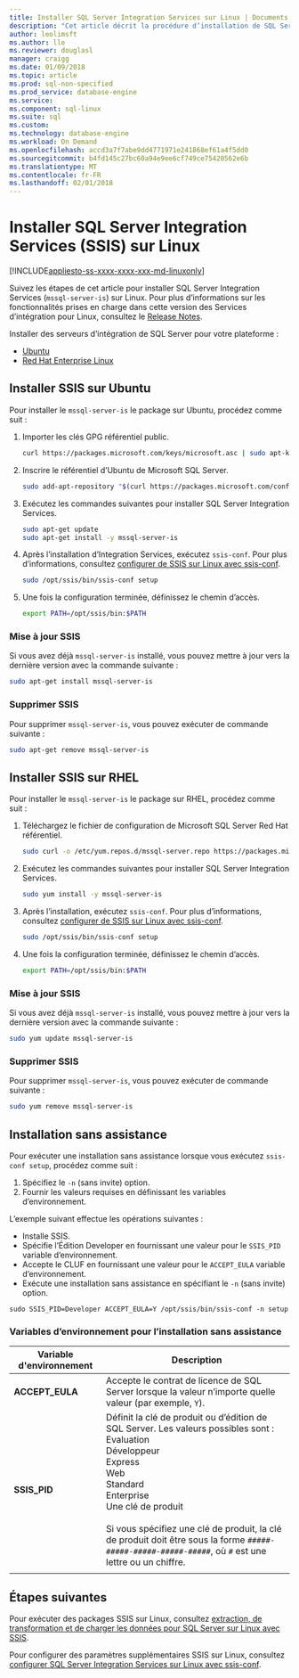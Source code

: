 ```yaml
---
title: Installer SQL Server Integration Services sur Linux | Documents Microsoft
description: "Cet article décrit la procédure d’installation de SQL Server Integration Services (SSIS) sur Linux."
author: leolimsft
ms.author: lle
ms.reviewer: douglasl
manager: craigg
ms.date: 01/09/2018
ms.topic: article
ms.prod: sql-non-specified
ms.prod_service: database-engine
ms.service: 
ms.component: sql-linux
ms.suite: sql
ms.custom: 
ms.technology: database-engine
ms.workload: On Demand
ms.openlocfilehash: accd3a7f7abe9dd4771971e241868ef61a4f5dd0
ms.sourcegitcommit: b4fd145c27bc60a94e9ee6cf749ce75420562e6b
ms.translationtype: MT
ms.contentlocale: fr-FR
ms.lasthandoff: 02/01/2018
---
```

# <a name="install-sql-server-integration-services-ssis-on-linux"></a>Installer SQL Server Integration Services (SSIS) sur Linux

[!INCLUDE[appliesto-ss-xxxx-xxxx-xxx-md-linuxonly](../includes/appliesto-ss-xxxx-xxxx-xxx-md-linuxonly.md)]

Suivez les étapes de cet article pour installer SQL Server Integration Services (`mssql-server-is`) sur Linux. Pour plus d’informations sur les fonctionnalités prises en charge dans cette version des Services d’intégration pour Linux, consultez le [Release Notes](sql-server-linux-release-notes.md).

Installer des serveurs d’intégration de SQL Server pour votre plateforme :

- [Ubuntu](#ubuntu)
- [Red Hat Enterprise Linux](#RHEL)

## <a name="ubuntu"></a>Installer SSIS sur Ubuntu
Pour installer le `mssql-server-is` le package sur Ubuntu, procédez comme suit :

1. Importer les clés GPG référentiel public.

   ```bash
   curl https://packages.microsoft.com/keys/microsoft.asc | sudo apt-key add -
   ```

2. Inscrire le référentiel d’Ubuntu de Microsoft SQL Server.

   ```bash
   sudo add-apt-repository "$(curl https://packages.microsoft.com/config/ubuntu/16.04/mssql-server-2017.list)"
   ```

3. Exécutez les commandes suivantes pour installer SQL Server Integration Services.

   ```bash
   sudo apt-get update
   sudo apt-get install -y mssql-server-is
   ```

4. Après l’installation d’Integration Services, exécutez `ssis-conf`. Pour plus d’informations, consultez [configurer de SSIS sur Linux avec ssis-conf](sql-server-linux-configure-ssis.md).

   ```bash
   sudo /opt/ssis/bin/ssis-conf setup
   ```

5. Une fois la configuration terminée, définissez le chemin d’accès.

   ```bash
   export PATH=/opt/ssis/bin:$PATH
   ```

### <a name="update-ssis"></a>Mise à jour SSIS
Si vous avez déjà `mssql-server-is` installé, vous pouvez mettre à jour vers la dernière version avec la commande suivante :

```bash
sudo apt-get install mssql-server-is
```

### <a name="remove-ssis"></a>Supprimer SSIS
Pour supprimer `mssql-server-is`, vous pouvez exécuter de commande suivante :
```bash
sudo apt-get remove mssql-server-is
```

## <a name="RHEL"></a>Installer SSIS sur RHEL
Pour installer le `mssql-server-is` le package sur RHEL, procédez comme suit :

1. Téléchargez le fichier de configuration de Microsoft SQL Server Red Hat référentiel.

   ```bash
   sudo curl -o /etc/yum.repos.d/mssql-server.repo https://packages.microsoft.com/config/rhel/7/mssql-server-2017.repo
   ```

1. Exécutez les commandes suivantes pour installer SQL Server Integration Services.

   ```bash
   sudo yum install -y mssql-server-is
   ```


1. Après l’installation, exécutez `ssis-conf`. Pour plus d’informations, consultez [configurer de SSIS sur Linux avec ssis-conf](sql-server-linux-configure-ssis.md).

   ```bash
   sudo /opt/ssis/bin/ssis-conf setup
   ```

1. Une fois la configuration terminée, définissez le chemin d’accès.

   ```bash
   export PATH=/opt/ssis/bin:$PATH
   ```

### <a name="update-ssis"></a>Mise à jour SSIS
Si vous avez déjà `mssql-server-is` installé, vous pouvez mettre à jour vers la dernière version avec la commande suivante :

```bash
sudo yum update mssql-server-is
```

### <a name="remove-ssis"></a>Supprimer SSIS
Pour supprimer `mssql-server-is`, vous pouvez exécuter de commande suivante :
```bash
sudo yum remove mssql-server-is
```

## <a name="unattended-installation"></a>Installation sans assistance
Pour exécuter une installation sans assistance lorsque vous exécutez `ssis-conf setup`, procédez comme suit :
1.  Spécifiez le `-n` (sans invite) option.
2.  Fournir les valeurs requises en définissant les variables d’environnement.

L’exemple suivant effectue les opérations suivantes :
-   Installe SSIS.
-   Spécifie l’Édition Developer en fournissant une valeur pour le `SSIS_PID` variable d’environnement.
-   Accepte le CLUF en fournissant une valeur pour le `ACCEPT_EULA` variable d’environnement.
-   Exécute une installation sans assistance en spécifiant le `-n` (sans invite) option.

```
sudo SSIS_PID=Developer ACCEPT_EULA=Y /opt/ssis/bin/ssis-conf -n setup 
```

### <a name="environment-variables-for-unattended-installation"></a>Variables d’environnement pour l’installation sans assistance

| Variable d'environnement |  Description |
|---|---|
| **ACCEPT_EULA** | Accepte le contrat de licence de SQL Server lorsque la valeur n’importe quelle valeur (par exemple, `Y`).|
| **SSIS_PID** | Définit la clé de produit ou d’édition de SQL Server. Les valeurs possibles sont :<br/>Evaluation<br/>Développeur<br/>Express <br/>Web <br/>Standard<br/>Enterprise <br/>Une clé de produit<br/><br/>Si vous spécifiez une clé de produit, la clé de produit doit être sous la forme `#####-#####-#####-#####-#####`, où `#` est une lettre ou un chiffre.  |
| | |

## <a name="next-steps"></a>Étapes suivantes

Pour exécuter des packages SSIS sur Linux, consultez [extraction, de transformation et de charger les données pour SQL Server sur Linux avec SSIS](sql-server-linux-migrate-ssis.md).

Pour configurer des paramètres supplémentaires SSIS sur Linux, consultez [configurer SQL Server Integration Services sur Linux avec ssis-conf](sql-server-linux-configure-ssis.md).
